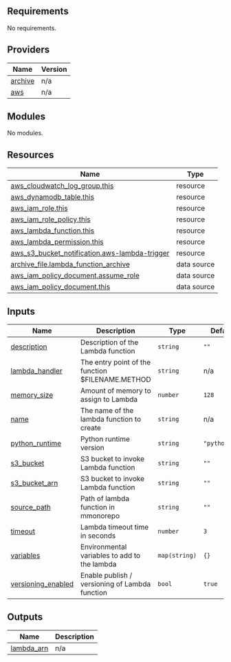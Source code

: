 ## Requirements

No requirements.

## Providers

| Name | Version |
|------|---------|
| <a name="provider_archive"></a> [archive](#provider\_archive) | n/a |
| <a name="provider_aws"></a> [aws](#provider\_aws) | n/a |

## Modules

No modules.

## Resources

| Name | Type |
|------|------|
| [aws_cloudwatch_log_group.this](https://registry.terraform.io/providers/hashicorp/aws/latest/docs/resources/cloudwatch_log_group) | resource |
| [aws_dynamodb_table.this](https://registry.terraform.io/providers/hashicorp/aws/latest/docs/resources/dynamodb_table) | resource |
| [aws_iam_role.this](https://registry.terraform.io/providers/hashicorp/aws/latest/docs/resources/iam_role) | resource |
| [aws_iam_role_policy.this](https://registry.terraform.io/providers/hashicorp/aws/latest/docs/resources/iam_role_policy) | resource |
| [aws_lambda_function.this](https://registry.terraform.io/providers/hashicorp/aws/latest/docs/resources/lambda_function) | resource |
| [aws_lambda_permission.this](https://registry.terraform.io/providers/hashicorp/aws/latest/docs/resources/lambda_permission) | resource |
| [aws_s3_bucket_notification.aws-lambda-trigger](https://registry.terraform.io/providers/hashicorp/aws/latest/docs/resources/s3_bucket_notification) | resource |
| [archive_file.lambda_function_archive](https://registry.terraform.io/providers/hashicorp/archive/latest/docs/data-sources/file) | data source |
| [aws_iam_policy_document.assume_role](https://registry.terraform.io/providers/hashicorp/aws/latest/docs/data-sources/iam_policy_document) | data source |
| [aws_iam_policy_document.this](https://registry.terraform.io/providers/hashicorp/aws/latest/docs/data-sources/iam_policy_document) | data source |

## Inputs

| Name | Description | Type | Default | Required |
|------|-------------|------|---------|:--------:|
| <a name="input_description"></a> [description](#input\_description) | Description of the Lambda function | `string` | `""` | no |
| <a name="input_lambda_handler"></a> [lambda\_handler](#input\_lambda\_handler) | The entry point of the function $FILENAME.METHOD | `string` | n/a | yes |
| <a name="input_memory_size"></a> [memory\_size](#input\_memory\_size) | Amount of memory to assign to Lambda | `number` | `128` | no |
| <a name="input_name"></a> [name](#input\_name) | The name of the lambda function to create | `string` | n/a | yes |
| <a name="input_python_runtime"></a> [python\_runtime](#input\_python\_runtime) | Python runtime version | `string` | `"python3.8"` | no |
| <a name="input_s3_bucket"></a> [s3\_bucket](#input\_s3\_bucket) | S3 bucket to invoke Lambda function | `string` | `""` | no |
| <a name="input_s3_bucket_arn"></a> [s3\_bucket\_arn](#input\_s3\_bucket\_arn) | S3 bucket to invoke Lambda function | `string` | `""` | no |
| <a name="input_source_path"></a> [source\_path](#input\_source\_path) | Path of lambda function in mmonorepo | `string` | `""` | no |
| <a name="input_timeout"></a> [timeout](#input\_timeout) | Lambda timeout time in seconds | `number` | `3` | no |
| <a name="input_variables"></a> [variables](#input\_variables) | Environmental variables to add to the lambda | `map(string)` | `{}` | no |
| <a name="input_versioning_enabled"></a> [versioning\_enabled](#input\_versioning\_enabled) | Enable publish / versioning of Lambda function | `bool` | `true` | no |

## Outputs

| Name | Description |
|------|-------------|
| <a name="output_lambda_arn"></a> [lambda\_arn](#output\_lambda\_arn) | n/a |
